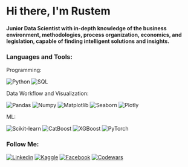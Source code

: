 <h1>Hi there, I'm Rustem</h1>
<h4>Junior Data Scientist with in-depth knowledge of the business environment, methodologies, process organization, economics, and legislation, capable of finding intelligent solutions and insights.</h4>

<h3 align="left">Languages and Tools:</h3>

<p align="left">Programming:</p>

![Python](https://img.shields.io/badge/Python-black?=for-the-badge&logo=python)
![SQL](https://img.shields.io/badge/Sql-black?=for-the-badge&logo=mysql&logoColor=fffc12)

<p align="left">Data Workflow and Visualization:</p>  

![Pandas](https://img.shields.io/badge/Pandas-black?=for-the-badge&logo=pandas&logoColor=B00A2D)
![Numpy](https://img.shields.io/badge/Numpy-black?=for-the-badge&logo=numpy&logoColor=0B7AEF)
![Matplotlib](https://img.shields.io/badge/Matplotlib-black?=for-the-badge&logo=Matplotlib&logoColor=49f6b1)
![Seaborn](https://img.shields.io/badge/Seaborn-black?=for-the-badge&logo=Seaborn&logoColor=f2ac0d)
![Plotly](https://img.shields.io/badge/Plotly-black?=for-the-badge&logo=Plotly&logoColor=2fafef)

<p align="left">ML:</p>

![Scikit-learn](https://img.shields.io/badge/Scikit-learn?style=%3Dfor-the-badge%26logo%3DScikit-learn&logo=Scikit-learn&logoColor=faf56aff&color=black)
![CatBoost](https://img.shields.io/badge/CatBoost-black?=for-the-badge&logo=CatBoost&logoColor=2fafef)
![XGBoost](https://img.shields.io/badge/XGBoost-black?=for-the-badge&logo=XGBoost&logoColor=2fafef)
![PyTorch](https://img.shields.io/badge/PyTorch-black?=for-the-badge&logo=PyTorch&logoColor=3580e7)



<h3 align="left">Follow Me:</h3>

[![Linkedin](https://img.shields.io/badge/Linkedin-black?=for-the-badge&logo=linkedin&logoColor=2fafef)](https://www.linkedin.com/in/rustem-izmailov)
[![Kaggle](https://img.shields.io/badge/Kaggle-black?=for-the-badge&logo=kaggle&logoColor=white)](https://www.kaggle.com/rustemizmailov)
[![Facebook](https://img.shields.io/badge/Facebook-black?=for-the-badge&logo=facebook&logoColor=1f79f6)](https://www.facebook.com/rustem.izmailov/)
[![Codewars](https://www.codewars.com/users/rkizmailov/badges/micro)](https://www.codewars.com/users/rkizmailov)
